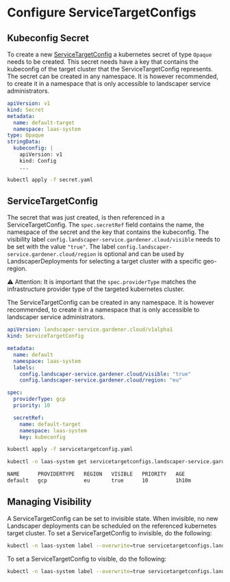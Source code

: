 # Configure ServiceTargetConfigs

## Kubeconfig Secret

To create a new [ServiceTargetConfig](../usage/ServiceTargetConfigs.md) a kubernetes secret of type `Opaque` needs to be created.
This secret needs have a key that contains the kubeconfig of the target cluster that the ServiceTargetConfig represents.
The secret can be created in any namespace. It is however recommended, to create it in a namespace that is only accessible to landscaper service administrators.

```yaml
apiVersion: v1
kind: Secret
metadata:
  name: default-target
  namespace: laas-system
type: Opaque
stringData:
  kubeconfig: |
    apiVersion: v1
    kind: Config
    ...
```

```sh
kubectl apply -f secret.yaml
```

## ServiceTargetConfig

The secret that was just created, is then referenced in a ServiceTargetConfig.
The `spec.secretRef` field contains the name, the namespace of the secret and the key that contains the kubeconfig.
The visibility label `config.landscaper-service.gardener.cloud/visible` needs to be set with the value `"true"`.
The label `config.landscaper-service.gardener.cloud/region` is optional and can be used by LandscaperDeployments for selecting a target cluster with a specific geo-region.

:warning: Attention: It is important that the `spec.providerType` matches the infrastructure provider type of the targeted kubernetes cluster.

The ServiceTargetConfig can be created in any namespace. It is however recommended, to create it in a namespace that is only accessible to landscaper service administrators.

```yaml
apiVersion: landscaper-service.gardener.cloud/v1alpha1
kind: ServiceTargetConfig

metadata:
  name: default
  namespace: laas-system
  labels:
    config.landscaper-service.gardener.cloud/visible: "true"
    config.landscaper-service.gardener.cloud/region: "eu"

spec:
  providerType: gcp
  priority: 10

  secretRef:
    name: default-target
    namespace: laas-system
    key: kubeconfig
```

```sh
kubectl apply -f servicetargetconfig.yaml
```

```sh
kubectl -n laas-system get servicetargetconfigs.landscaper-service.gardener.cloud

NAME      PROVIDERTYPE   REGION   VISIBLE   PRIORITY   AGE
default   gcp            eu       true      10         1h10m
```

## Managing Visibility

A ServiceTargetConfig can be set to invisible state. When invisible, no new Landscaper deployments can be scheduled on the referenced kubernetes target cluster.
To set a ServiceTargetConfig to invisible, do the following:

```sh
kubectl -n laas-system label --overwrite=true servicetargetconfigs.landscaper-service.gardener.cloud default config.landscaper-service.gardener.cloud/visible=false
```

To set a ServiceTargetConfig to visible, do the following:

```sh
kubectl -n laas-system label --overwrite=true servicetargetconfigs.landscaper-service.gardener.cloud default config.landscaper-service.gardener.cloud/visible=true
```
